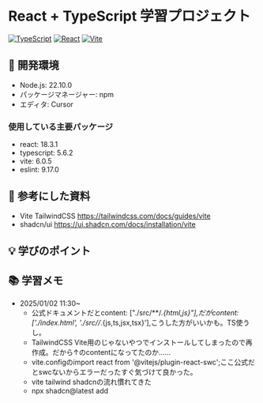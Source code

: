 # React + TypeScript 学習プロジェクト

[![TypeScript](https://img.shields.io/badge/TypeScript-5.6.2-blue)](https://www.typescriptlang.org/)
[![React](https://img.shields.io/badge/React-18.3.1-61dafb)](https://reactjs.org/)
[![Vite](https://img.shields.io/badge/Vite-6.0.1-646cff)](https://vitejs.dev/)

## 🔧 開発環境

- Node.js: 22.10.0
- パッケージマネージャー: npm
- エディタ: Cursor

### 使用している主要パッケージ

- react: 18.3.1
- typescript: 5.6.2
- vite: 6.0.5
- eslint: 9.17.0

## 📖 参考にした資料
- Vite TailwindCSS
https://tailwindcss.com/docs/guides/vite
- shadcn/ui
https://ui.shadcn.com/docs/installation/vite

## 💡 学びのポイント




## 📚 学習メモ

- 2025/01/02 11:30~
  - 公式ドキュメントだとcontent: ["./src/**/*.{html,js}"],だがcontent: ['./index.html', './src//*.{js,ts,jsx,tsx}'],こうした方がいいかも。TS使うし。
  - TailwindCSS Vite用のじゃないやつでインストールしてしまったので再作成。だから↑のcontentになってたのか......
  - vite.configのimport react from '@vitejs/plugin-react-swc';ここ公式だとswcないからエラーだったすぐ気づけて良かった。
  - vite tailwind shadcnの流れ慣れてきた
  - npx shadcn@latest add 
